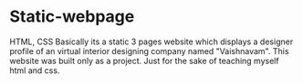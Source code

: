 # Static-webpage
HTML, CSS
Basically its a static 3 pages website which displays a designer profile of an virtual interior designing company named "Vaishnavam".
This website was built only as a project. 
Just for the sake of teaching myself html and css.
